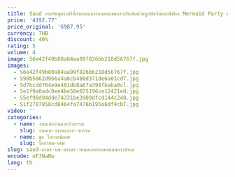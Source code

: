 ```yaml
---
title: Saud อาหรับชุดราตรีที่กําหนดเองรอบคอแขนยาวประดับด้วยลูกปัดจีบแยกชีฟอง Mermaid Party ชุดดูไบ Prom Dresses
price: '4192.77'
price_original: '6987.95'
currency: THB
discount: 40%
rating: 5
volume: 4
image: S6e42f49b80a84aa99f826bb218d56767f.jpg
images:
  - S6e42f49b80a84aa99f826bb218d56767f.jpg
  - S98b5062d9b6a4a6cb480d371de6a01cdT.jpg
  - Sd7bcdd764e9e481db8a67a398fbaba0cl.jpg
  - Se1f9a8adc0ee4be58e875196ce12421eU.jpg
  - S5ef98d94dde74331be3909dfcd144c248.jpg
  - S1f2787858cd8464fa7476b195a6df4cbT.jpg
video: ''
categories:
  - name: งานแต่งงานและกิจกรรม
    slug: งานแต-งงานและก-จกรรม
  - name: ชุด โอกาสพิเศษ
    slug: โอกาสพ-เศษ
slug: saud-อาหร-บช-ดราตร-าหนดเองรอบคอแขนยาวประด
encode: oFJNaNw
lang: th
---
```

  
